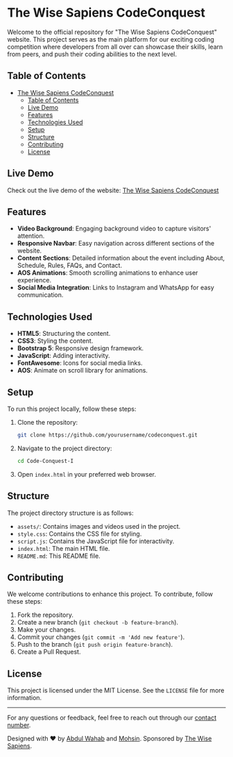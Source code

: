 # The Wise Sapiens CodeConquest

Welcome to the official repository for "The Wise Sapiens CodeConquest" website. This project serves as the main platform for our exciting coding competition where developers from all over can showcase their skills, learn from peers, and push their coding abilities to the next level.

## Table of Contents
- [The Wise Sapiens CodeConquest](#the-wise-sapiens-codeconquest)
  - [Table of Contents](#table-of-contents)
  - [Live Demo](#live-demo)
  - [Features](#features)
  - [Technologies Used](#technologies-used)
  - [Setup](#setup)
  - [Structure](#structure)
  - [Contributing](#contributing)
  - [License](#license)

## Live Demo
Check out the live demo of the website: [The Wise Sapiens CodeConquest](https://mohsinwarind.github.io/Code-Conquest-I/)

## Features
- **Video Background**: Engaging background video to capture visitors' attention.
- **Responsive Navbar**: Easy navigation across different sections of the website.
- **Content Sections**: Detailed information about the event including About, Schedule, Rules, FAQs, and Contact.
- **AOS Animations**: Smooth scrolling animations to enhance user experience.
- **Social Media Integration**: Links to Instagram and WhatsApp for easy communication.

## Technologies Used
- **HTML5**: Structuring the content.
- **CSS3**: Styling the content.
- **Bootstrap 5**: Responsive design framework.
- **JavaScript**: Adding interactivity.
- **FontAwesome**: Icons for social media links.
- **AOS**: Animate on scroll library for animations.

## Setup
To run this project locally, follow these steps:

1. Clone the repository:
    ```bash
    git clone https://github.com/yourusername/codeconquest.git
    ```
2. Navigate to the project directory:
    ```bash
    cd Code-Conquest-I
    ```
3. Open `index.html` in your preferred web browser.

## Structure
The project directory structure is as follows:

- `assets/`: Contains images and videos used in the project.
- `style.css`: Contains the CSS file for styling.
- `script.js`: Contains the JavaScript file for interactivity.
- `index.html`: The main HTML file.
- `README.md`: This README file.

## Contributing
We welcome contributions to enhance this project. To contribute, follow these steps:

1. Fork the repository.
2. Create a new branch (`git checkout -b feature-branch`).
3. Make your changes.
4. Commit your changes (`git commit -m 'Add new feature'`).
5. Push to the branch (`git push origin feature-branch`).
6. Create a Pull Request.

## License
This project is licensed under the MIT License. See the `LICENSE` file for more information.

---

For any questions or feedback, feel free to reach out through our [contact number](https://wa.me/923277046356).

Designed with ❤️ by [Abdul Wahab](https://abdulwahabasif.com) and [Mohsin](https://mohsinwarind.github.io/mohsinramzan/). Sponsored by [The Wise Sapiens](https://mohsinwarind.github.io/The-Wise-Sapiens/).


